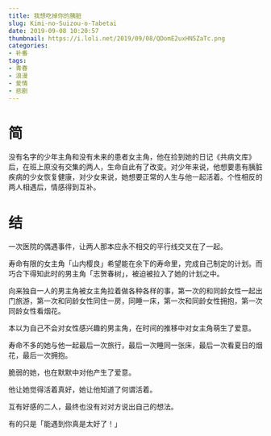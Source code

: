 ```yaml
---
title: 我想吃掉你的胰脏
slug: Kimi-no-Suizou-o-Tabetai
date: 2019-09-08 10:20:57
thumbnail: https://i.loli.net/2019/09/08/QDomE2uxHN5ZaTc.png
categories:
- 补番
tags:
- 青春
- 浪漫
- 爱情
- 悲剧
---
```


# 简

没有名字的少年主角和没有未来的患者女主角，他在捡到她的日记《共病文库》后，在班上原没有交集的两人，生命自此有了改变。对少年来说，他想要患有胰脏疾病的少女恢复健康，对少女来说，她想要正常的人生与他一起活着。个性相反的两人相遇后，情感得到互补。

# 结

一次医院的偶遇事件，让两人那本应永不相交的平行线交叉在了一起。

寿命有限的女主角「山内樱良」希望能在余下的寿命里，完成自己制定的计划。而巧合下得知此时的男主角「志贺春树」，被迫被拉入了她的计划之中。

向来独自一人的男主角被女主角拉着做各种各样的事，第一次的和同龄女性一起出门旅游，第一次和同龄女性同住一房，同睡一床，第一次和同龄女性拥抱，第一次同龄女性看烟花。

本以为自己不会对女性感兴趣的男主角，在时间的推移中对女主角萌生了爱意。

寿命不多的她与他一起最后一次旅行，最后一次睡同一张床，最后一次看夏日的烟花，最后一次拥抱。

脆弱的她，也在默默中对他产生了爱意。

他让她觉得活着真好，她让他知道了何谓活着。

互有好感的二人，最终也没有对对方说出自己的想法。

有的只是「能遇到你真是太好了！」
